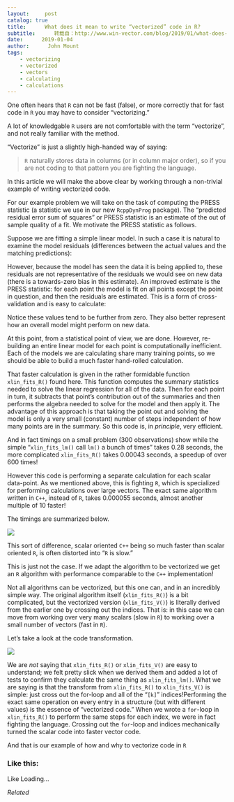 ```yaml
---
layout:     post
catalog: true
title:      What does it mean to write “vectorized” code in R?
subtitle:      转载自：http://www.win-vector.com/blog/2019/01/what-does-it-mean-to-write-vectorized-code-in-r/
date:      2019-01-04
author:      John Mount
tags:
    - vectorizing
    - vectorized
    - vectors
    - calculating
    - calculations
---
```


One often hears that `R` can not be fast (false), or more correctly that for fast code in `R` you may have to consider “vectorizing.”

A lot of knowledgable `R` users are not comfortable with the term “vectorize”, and not really familiar with the method.

“Vectorize” is just a slightly high-handed way of saying:

> `R` naturally stores data in columns (or in column major order), so if you are not coding to that pattern you are fighting the language.

In this article we will make the above clear by working through a non-trivial example of writing vectorized code.



For our example problem we will take on the task of computing the PRESS statistic (a statistic we use in our new `RcppDynProg` package). The “predicted residual error sum of squares” or PRESS statistic is an estimate of the out of sample quality of a fit. We motivate the PRESS statistic as follows.

Suppose we are fitting a simple linear model. In such a case it is natural to examine the model residuals (differences between the actual values and the matching predictions):

However, because the model has seen the data it is being applied to, these residuals are not representative of the residuals we would see on new data (there is a towards-zero bias in this estimate). An improved estimate is the PRESS statistic: for each point the model is fit on all points except the point in question, and then the residuals are estimated. This is a form of cross-validation and is easy to calculate:

Notice these values tend to be further from zero. They also better represent how an overall model might perform on new data.

At this point, from a statistical point of view, we are done. However, re-building an entire linear model for each point is computationally inefficient. Each of the models we are calculating share many training points, so we should be able to build a much faster hand-rolled calculation.

That faster calculation is given in the rather formidable function `xlin_fits_R()` found here. This function computes the summary statistics needed to solve the linear regression for all of the data. Then for each point in turn, it subtracts that point’s contribution out of the summaries and then performs the algebra needed to solve for the model and then apply it. The advantage of this approach is that taking the point out and solving the model is only a very small (constant) number of steps independent of how many points are in the summary. So this code is, in *principle*, very efficient.

And in fact timings on a small problem (300 observations) show while the simple “`xlin_fits_lm()` call `lm()` a bunch of times” takes 0.28 seconds, the more complicated `xlin_fits_R()` takes 0.00043 seconds, a speedup of over 600 times!

However this code is performing a separate calculation for each scalar data-point. As we mentioned above, this is fighting `R`, which is specialized for performing calculations over large vectors. The exact same algorithm written in `C++`, instead of `R`, takes 0.000055 seconds, almost another multiple of 10 faster!

The timings are summarized below.

![](https://i2.wp.com/www.win-vector.com/blog/wp-content/uploads/2019/01/r2-2.png?w=660)


This sort of difference, scalar oriented `C++` being so much faster than scalar oriented `R`, is often distorted into “`R` is slow.”

This is just not the case. If we adapt the algorithm to be vectorized we get an `R` algorithm with performance comparable to the `C++` implementation!

Not all algorithms can be vectorized, but this one can, and in an incredibly simple way. The original algorithm itself (`xlin_fits_R()`) is a bit complicated, but the vectorized version (`xlin_fits_V()`) is literally derived from the earlier one by crossing out the indices. That is: in this case we can move from working over very many scalars (slow in `R`) to working over a small number of vectors (fast in `R`).

Let’s take a look at the code transformation.

![](https://i2.wp.com/www.win-vector.com/blog/wp-content/uploads/2019/01/vectorize-1.png?w=660)


We are *not* saying that `xlin_fits_R()` or `xlin_fits_V()` are easy to understand; we felt pretty slick when we derived them and added a lot of tests to confirm they calculate the same thing as `xlin_fits_lm()`. What we are saying is that the transform from `xlin_fits_R()` to `xlin_fits_V()` is simple: just cross out the for-loop and all of the “`[k]`” indices!Performing the exact same operation on every entry in a structure (but with different values) is the essence of “vectorized code.” When we wrote a `for`-loop in `xlin_fits_R()` to perform the same steps for each index, we were in fact fighting the language. Crossing out the `for`-loop and indices mechanically turned the scalar code into faster vector code.

And that is our example of how and why to vectorize code in `R`

### Like this:

Like Loading...


*Related*

